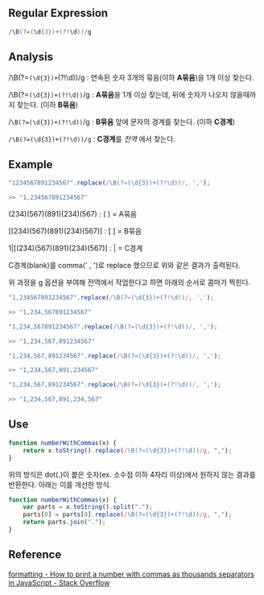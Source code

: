 ## Regular Expression
```java
/\B(?=(\d{3})+(?!\d))/g
```

## Analysis
/\B(?=```(\d{3})+```(?!\d))/g
: 연속된 숫자 3개의 묶음(이하 **A묶음**)을 1개 이상 찾는다.
<br/>

/\B(?=```(\d{3})+(?!\d))```/g
: **A묶음**을 1개 이상 찾는데, 뒤에 숫자가 나오지 않을때까지 찾는다. (이하 **B묶음**)
<br/>

/```\B(?=(\d{3})+(?!\d))```/g
: **B묶음** 앞에 문자의 경계를 찾는다. (이하 **C경계**)
<br/>

```/\B(?=(\d{3})+(?!\d))/g```
: **C경계**를 _전역_ 에서 찾는다.

## Example
```javascript
"1234567891234567".replace(/\B(?=(\d{3})+(?!\d))/, ',');

>> "1,234567891234567"
```
(234)(567)(891)(234)(567)
: ( ) = A묶음
<br/>

[(234)(567)(891)(234)(567)]
: [ ] = B묶음
<br/>

1|[(234)(567)(891)(234)(567)]
: | = C경계

C경계(blank)를 comma(' , ')로 replace 했으므로  위와 같은 결과가 출력된다.

위 과정을 g 옵션을 부여해 전역에서 작업한다고 하면 아래의 순서로 콤마가 찍힌다.
```javascript
"1,234567891234567".replace(/\B(?=(\d{3})+(?!\d))/, ',');

>> "1,234,567891234567"
```
```javascript
"1,234,567891234567".replace(/\B(?=(\d{3})+(?!\d))/, ',');

>> "1,234,567,891234567"
```
```javascript
"1,234,567,891234567".replace(/\B(?=(\d{3})+(?!\d))/, ',');

>> "1,234,567,891,234567"
```
```javascript
"1,234,567,891234567".replace(/\B(?=(\d{3})+(?!\d))/, ',');

>> "1,234,567,891,234,567"
```

## Use
```javascript
function numberWithCommas(x) {
    return x.toString().replace(/\B(?=(\d{3})+(?!\d))/g, ",");
}
```
위의 방식은 dot(.)이 붙은 숫자(ex. 소수점 이하 4자리 이상)에서 원하지 않는 결과를 반환한다.
아래는 이를 개선한 방식.
```javascript
function numberWithCommas(x) {
    var parts = x.toString().split(".");
    parts[0] = parts[0].replace(/\B(?=(\d{3})+(?!\d))/g, ",");
    return parts.join(".");
}
```

## Reference
[formatting - How to print a number with commas as thousands separators in JavaScript - Stack Overflow](https://stackoverflow.com/questions/2901102/how-to-print-a-number-with-commas-as-thousands-separators-in-javascript?page=1&tab=votes#tab-top)
